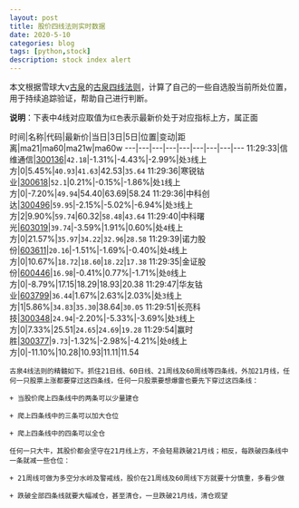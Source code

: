 ```yaml
---
layout: post
title: 股价四线法则实时数据
date: 2020-5-10
categories: blog
tags: [python,stock]
description: stock index alert
---
```



本文根据雪球大v[古泉](https://xueqiu.com/u/7148646888)的[古泉四线法则](https://xueqiu.com/7148646888/130498192)，计算了自己的一些自选股当前所处位置，用于持续追踪验证，帮助自己进行判断。

**说明**：下表中4线对应取值为`红色`表示最新价处于对应指标上方，属正面

时间|名称|代码|最新价|当日|3日|5日|位置|变动|距离|ma21|ma60|ma21w|ma60w
---|---|---|---|---|---|---|---|---
11:29:33|信维通信|[300136](https://xueqiu.com/S/SZ300136)|`42.18`|-1.31%|-4.43%|-2.99%|处`3`线上方|0|5.45%|`40.93`|`41.63`|42.53|`35.64`
11:29:36|寒锐钴业|[300618](https://xueqiu.com/S/SZ300618)|`52.1`|0.21%|-0.15%|-1.86%|处`1`线上方|0|-7.20%|`49.94`|54.40|63.69|58.24
11:29:36|中科创达|[300496](https://xueqiu.com/S/SZ300496)|`59.95`|-2.15%|-5.02%|-6.94%|处`3`线上方|2|9.90%|`59.74`|60.32|`58.48`|`43.64`
11:29:40|中科曙光|[603019](https://xueqiu.com/S/SH603019)|`39.74`|-3.59%|1.91%|0.60%|处`4`线上方|0|21.57%|`35.97`|`34.22`|`32.96`|`28.58`
11:29:39|诺力股份|[603611](https://xueqiu.com/S/SH603611)|`20.16`|-1.51%|-1.69%|-0.40%|处`4`线上方|0|10.67%|`18.72`|`18.60`|`18.22`|`17.38`
11:29:35|金证股份|[600446](https://xueqiu.com/S/SH600446)|`16.98`|-0.41%|0.77%|-1.71%|处`0`线上方|0|-8.79%|17.15|18.29|18.93|20.38
11:29:47|华友钴业|[603799](https://xueqiu.com/S/SH603799)|`36.44`|1.67%|2.63%|2.03%|处`3`线上方|1|5.86%|`34.83`|`35.30`|38.64|`30.05`
11:29:51|长亮科技|[300348](https://xueqiu.com/S/SZ300348)|`24.94`|-2.20%|-5.33%|-3.69%|处`3`线上方|0|7.33%|25.51|`24.65`|`24.69`|`19.28`
11:29:54|赢时胜|[300377](https://xueqiu.com/S/SZ300377)|`9.73`|-1.32%|-2.98%|-4.21%|处`0`线上方|0|-11.10%|10.28|10.93|11.11|11.54

```
古泉4线法则的精髓如下。抓住21日线、60日线、21周线及60周线等四条线，外加21月线，任何一只股票上涨都要穿过这四条线，任何一只股票要想爆雷也要先下穿过这四条线：

+ 当股价爬上四条线中的两条可以少量建仓

+ 爬上四条线中的三条可以加大仓位

+ 爬上四条线中的四条可以全仓

任何一只大牛，其股价都会坚守在21月线上方，不会轻易跌破21月线；相反，每跌破四条线中一条就减一些仓位：

+ 21周线可做为多空分水岭及警戒线，股价在21周线及60周线下方就要十分慎重，多看少做

+ 跌破全部四条线就要大幅减仓，甚至清仓，一旦跌破21月线，清仓观望
```